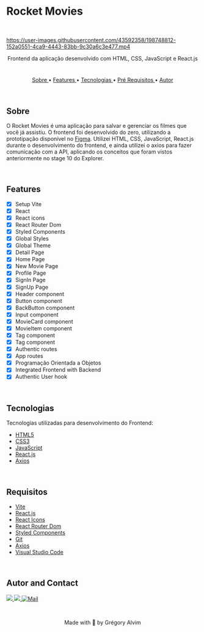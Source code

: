 # Rocket Movies

<br/>


https://user-images.githubusercontent.com/43592358/198748812-152a0551-4ca9-4443-83bb-9c30a6c3e477.mp4


<!-- <h4 align="center">
   🚧 README em construção... 🚧
</h4> -->


<p align="center"> Frontend da aplicação desenvolvido com HTML, CSS, JavaScript e React.js </p>

#

<p align="center">
   <a href="#sobre">Sobre </a> •
   <a href="#features"> Features </a> •
   <a href="#tecnologias"> Tecnologias </a> •
   <a href="#requisitos"> Pré Requisitos </a> •
   <a href="#autor"> Autor </a> 
</p>

<br/>

## Sobre

O Rocket Movies é uma aplicação para salvar e gerenciar os filmes que você já assistiu. O frontend foi desenvolvido do zero, utilizando a prototipação disponível no 
<a href="https://www.figma.com/file/UObYagRzmvi5PY4HhmzEHM/RocketMovies/duplicate?node-id=0%3A1">Figma</a>.
Utilizei HTML, CSS, JavaScript, React.js durante o desenvolvimento do frontend, e ainda utilizei o axios para fazer comunicação com a API,
aplicando os conceitos que foram vistos anteriormente no stage 10 do Explorer.

<!-- Para visualizar uma demo do Rocket Notes, <a href="https://gregoryalvim.github.io/Rocketnotes/" target="_blank">clique aqui</a>. -->

<br/>

## Features

- [x] Setup Vite
- [x] React
- [x] React icons
- [x] React Router Dom
- [x] Styled Components
- [x] Global Styles
- [x] Global Theme
- [x] Detail Page
- [x] Home Page
- [x] New Movie Page
- [x] Profile Page
- [x] SignIn Page
- [x] SignUp Page
- [x] Header component
- [x] Button component
- [x] BackButton component
- [x] Input component
- [x] MovieCard component
- [x] MovieItem component
- [x] Tag component
- [x] Tag component
- [x] Authentic routes
- [x] App routes
- [x] Programação Orientada a Objetos
- [x] Integrated Frontend with Backend
- [x] Authentic User hook

<br/>

## Tecnologias

Tecnologias utilizadas para desenvolvimento do Frontend:

- [HTML5](https://www.w3schools.com/html/default.asp)
- [CSS3](https://www.w3schools.com/css/default.asp)
- [JavaScript](https://www.w3schools.com/js/)
- [React.js](https://pt-br.reactjs.org/)
- [Axios](https://axios-http.com/ptbr/)


<br/>

## Requisitos

- [Vite](https://vitejs.dev/)
- [React.js](https://pt-br.reactjs.org/)
- [React Icons](https://react-icons.github.io/react-icons/)
- [React Router Dom](https://reactrouter.com/en/main)
- [Styled Components](https://styled-components.com/)
- [Git](https://git-scm.com/)
- [Axios](https://axios-http.com/ptbr/)
- [Visual Studio Code](https://code.visualstudio.com/)

<br/>

## Autor and Contact

<div> 
  <a href="https://www.linkedin.com/in/grégory-alvim/" target="_blank">
    <img src="https://img.shields.io/badge/-LinkedIn-%230077B5?style=for-the-badge&logo=linkedin&logoColor=white" target="_blank">
  </a>

  <a href="https://instagram.com/gregori_alvim" target="_blank">
    <img src="https://img.shields.io/badge/-Instagram-%23E4405F?style=for-the-badge&logo=instagram&logoColor=white" target="_blank">
  </a>

  <a href = "mailto:gregori.alvim@gmail.com">
    <img alt="Mail" src="https://img.shields.io/badge/Gmail-D14836?style=for-the-badge&logo=gmail&logoColor=white">
  </a>
</div>


&nbsp;


<p align="center"> Made with 💙 by Grégory Alvim </p>
